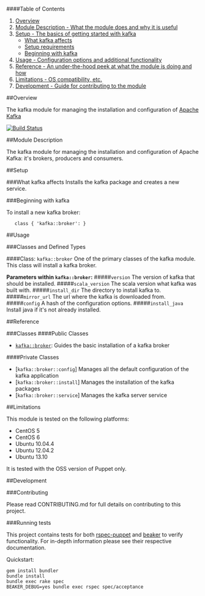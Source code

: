 ####Table of Contents

1. [Overview](#overview)
2. [Module Description - What the module does and why it is useful](#module-description)
3. [Setup - The basics of getting started with kafka](#setup)
    * [What kafka affects](#what-kafka-affects)
    * [Setup requirements](#setup-requirements)
    * [Beginning with kafka](#beginning-with-kafka)
4. [Usage - Configuration options and additional functionality](#usage)
5. [Reference - An under-the-hood peek at what the module is doing and how](#reference)
5. [Limitations - OS compatibility, etc.](#limitations)
6. [Development - Guide for contributing to the module](#development)

##Overview

The kafka module for managing the installation and configuration of [Apache Kafka](http://kafka.apache.org)

[![Build
Status](https://secure.travis-ci.org/opentable/puppet-kafka.png)](https://secure.travis-ci.org/opentable/puppet-kafka.png)

##Module Description

The kafka module for managing the installation and configuration of Apache Kafka: it's brokers, producers and consumers.

##Setup

###What kafka affects
Installs the kafka package and creates a new service.

###Beginning with kafka

To install a new kafka broker:

```puppet
   class { 'kafka::broker': }
```
##Usage

###Classes and Defined Types

####Class: `kafka::broker`
One of the primary classes of the kafka module. This class will install a kafka broker.

**Parameters within `kafka::broker`:**
#####`version`
The version of kafka that should be installed.
#####`scala_version`
The scala version what kafka was built with.
#####`install_dir`
The directory to install kafka to.
#####`mirror_url`
The url where the kafka is downloaded from.
#####`config`
A hash of the configuration options.
#####`install_java`
Install java if it's not already installed.

##Reference

###Classes
####Public Classes
* [`kafka::broker`](#class-kafka-broker): Guides the basic installation of a kafka broker

####Private Classes
* [`kafka::broker::config`]  Manages all the default configuration of the kafka application
* [`kafka::broker::install`] Manages the installation of the kafka packages
* [`kafka::broker::service`] Manages the kafka server service

##Limitations

This module is tested on the following platforms:

* CentOS 5
* CentOS 6
* Ubuntu 10.04.4
* Ubuntu 12.04.2
* Ubuntu 13.10

It is tested with the OSS version of Puppet only.

##Development

###Contributing

Please read CONTRIBUTING.md for full details on contributing to this project.

###Running tests

This project contains tests for both [rspec-puppet](http://rspec-puppet.com/) and [beaker](https://github.com/puppetlabs/beaker) to verify functionality. For in-depth information please see their respective documentation.

Quickstart:

    gem install bundler
    bundle install
    bundle exec rake spec
	BEAKER_DEBUG=yes bundle exec rspec spec/acceptance